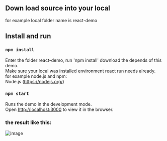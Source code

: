 ## Down load source into your local

for example local folder name is react-demo

## Install and run

### `npm install`

Enter the folder react-demo, run 'npm install' download the depends of this demo. \
Make sure your local was installed environment react run needs already.\
  for example node.js and npm: \
  Node.js (https://nodejs.org/)

### `npm start`

Runs the demo in the development mode.\
Open [http://localhost:3000](http://localhost:3000) to view it in the browser.

### the result like this:

![image](https://user-images.githubusercontent.com/67679233/126121756-4b97b3b7-fd8a-4559-a181-e1e251f5ea48.png)
